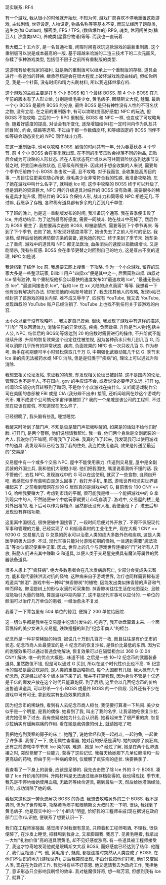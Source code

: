 现实联系: RF4

有一个游戏, 我从很小的时候就开始玩. 不知为何, 游戏厂商喜欢不停地重置这款游戏, 主线剧情, 世界设定, 人物设定, 物品名称等等基本不变, 而玩法经历了跑酷类, 逃生类(如 Outlast), 解密类, FPS / TPS, (数值爆炸的) RPG, 魂类, 休闲闯关类(糖豆人), 沙盘类(MC), 养成类(星露谷物语)等等. 而我也一直玩着.

我大概二十五六岁, 是一名普通社畜, 闲暇时间喜欢玩这款游戏的最新重制版. 这个重制版可以说是成本最高的一版. 基于超越米哈游的二渲三技术下的二次元画风, 杂糅了多种游戏类型, 包括但不限于之前所有重制版的类型.

这游戏有给老玩家的福利, 就是新的重制版可以继承上一个重制版的存档. 道具会进行一些适当的转换. 继承存档是会在很大程度上破坏游戏难度曲线的, 但如你所见, 我是一个社畜, 没有时间和精力去刷材料, 所以我选择继承存档.

这个游戏的主线主要是打 5 个小 BOSS 和 1 个最终 BOSS. 前 4 个小 BOSS 在几年前的版本有了人形立绘, 分别是绿毛美少女, 黄毛痞子, 眼睛斯文大叔, 魅魔. 最后一个小 BOSS 是最终 BOSS 的分身, 最终 BOSS 是只有神性没有人性的不可名状之物, 没有立绘. 在之前的重制版中, 有可以攻略(提高好感度) NPC 的玩法, 但 BOSS 不能攻略. 之后的一个 RPG 重制版, BOSS 和 NPC 一样, 也变成了可攻略角色. 随着好感度的提高, 对话会有所变化, 逐渐增加结伴(在一定时间内作为队友共同冒险), 约会, 结婚等选项. 不过由于那一作数值崩坏, 和等级固定的 BOSS 同伴不如等级会动态变化的 NPC 同伴战斗力高. 

在这一重制版中, 也可以攻略 BOSS. 剧情的时间共有一年, 分为春夏秋冬 4 个季节. 前 4 个小 BOSS 会在春季就出现. 在不同的季节击败会掉落不同的物品, 击败后会成为可攻略的人形状态. 若在人形状态死亡或以未可共同冒险状态到达季节交替之时, 将变回未击败状态, 且等级有所提升. 因此对于想全收集的人来说, 需要每个季节把前四个小 BOSS 各击败一遍, 且不攻略. 对于我而言, 全收集是高周目的事, 一周目往往更喜欢随心所欲. 绿毛美少女非常符合我的性癖, 我准备攻略她. 忘了她在游戏中叫什么名字了, 就叫她 Ice 吧. 这作中攻略的 BOSS 终于可以升级了, 但是消耗的资源巨大, NPC 用的升级道具对结伴的 BOSS 没有效果, 需要很多的稀有道具才能升级, 而结伴的 BOSS 会保持人形, 战斗力和同等级 NPC 相差无几. 不过嘛, 我继承了存档, 各种稀有道具都有多余的几百到几千单位.

下了班的晚上, 也是这一重制版发布的时间, 我准备玩个通宵. 我在春季便击败了 Ice, 并成功结伴. 为了达到最高好感度, 需要一同战斗. 她在战斗中死掉了, 然后作为 BOSS 重生了. 我想要再次击败 BOSS, 却被剧情杀, 需要等到下个季节再来. 等到了下个季节, 击败了她, 却发现好感度清零了, 她也失去了之前人形时的记忆. 我读档, 结伴后给她刷满防御词条的装备, 避免她的死亡. 终于来到了季节末. 她却染上了重病, 游戏中的道具和 NPC 都无法医治, 血条消失的速度以指数级增长. 又是剧情杀, 我有些反感. BOSS 会在季节更替之时回到自己的地方, 这是亘古不变的道理, NPC 如是说.

我读档到了结伴 Ice 前. 我想要去网上搜集一下攻略. 作为一个小众游戏, 留存的玩家大多是一些整活玩家, Bilibili 用户"四叔xx"便是其中之一, 后面简称四叔. 四叔对 Ice 情有独钟, 每个重制版他都会以最快的速度发布如"最速攻略 Ice", "最速无伤击杀 Ice", "最速间接击杀 Ice", "我和 Ice 在 xx 大陆的点点滴滴" 等等. 我想看一下他有没有解决的办法. 却发现他的b站账号被封了. 我去找其他人的攻略, 发现b站已经封禁了该游戏的相关内容. 难不成又辱华了. 四叔有 YouTube, 我又去 YouTube, 发现四叔的 YouTube 账户已经注销了. YouTube 上也找不到任何关于该游戏的内容.

太小众以至于没有攻略吗 ... 我决定自己摸索. 很快, 我发现了游戏中有这样的描述, "升阶" 可以回满体力, 消除任何的异常状态, 疾病, 负面效果. 升阶是当人物(包括主人公, NPC, 结伴后的 BOSS)等级达到 20 的倍数时需要进行的操作, 不升阶就不能继续升级. 升阶的恢复效果这个设定往往被忽视, 因为各种药水只有几到几百 G, 而可以消除几乎所有的异常状态, 疾病, 负面效果的 NPC 也一次只收几百 G. 作为参考, 新手在初期便可半小时轻松获取几千万 G, 中期强化武器动辄几千亿 G. 季节末 Ice 染的病无法被药水或 NPC 消除, 但是是归类于"疾病"的, 理论上可以通过升阶消除.

我想去相关论坛发帖, 求证我的猜想, 却发现相关论坛已被封禁. 这不是国内的论坛, 管理员也不是华人, 不在国内, gov 的手应该不会, 或者说没必要申这么远. 打开 tg, 听闻论坛部分内容转移到了暗网, 不是你个小众游戏在搞什么. 又听闻游戏制作公司在美国的总部被 FBI 或是 CIA (我分辨不出来) 接管, 还听闻暗网在炒这个游戏的代币. 难不成这个公司搞元宇宙诈骗被抓了? 我的一个亲戚是该公司的工程师, 不过现在应该在度假, 不知道现在怎么样了.

已经很晚了, 我头脑有些乱, 睡觉睡觉.

我醒来时听到了敲门声, 不知是否是敲门声把我吵醒的, 如果是的话就不给他们好脸. 打开门, 是两个警察, 他们说想请我帮忙. 我一看, 他们两个身后是全副武装的一片人. 我说你们干嘛啊, 吓得我飞了起来. 我真的飞了起来, 我发现我可以使用游戏中的道具. 我发现军队已经包围了我的住处, 我连忙使用道具, 效果是传送至最近的"交易屋". 

交易屋中有一个或多个交易 NPC, 屋中不能使用暴力. 传送到交易屋, 屋中是全副武装的外国士兵, 我和他们大眼瞪小眼. 他们把我围住, 嘴里说着我听不懂的话. 我不管他们, 去找 NPC, 发现游戏中的 G 可以在这使用, 就买了一些食物, 自顾自开吃. 我感觉似乎有些明白是怎么回事了. 我打开手机, 果然, 游戏世界和现实世界链接起来了. 之前看到暗网在炒的 G 居然真的是游戏中的 G, 目前售价 100 CNY == 1 G, 哈哈我要赚大了. 考虑到市场的平衡, 很可能我是唯一一个能把游戏中的 G 拿到现实中的人, 不然随便来个中度玩家就要让市场崩溃了. 游戏中, 交易屋的楼上是对外出租的, 租下后可以作为存档点. 居然都还没有人租, 我便全租下了. 进去后却发现没有存档功能.

这里离中国很近, 很快便被中国接管了, 一段时间后便对外开放了. 不得不佩服现代军事和管理的力量, 已经实现了 G 和低级素材的工业化生产, 现在大概 1 CNY == 9200 G. 交易屋几百 G 兑换的药水可以治愈人类的绝大多数外伤和疾病, 这是人类医学的极大进步. 不过, 现代军事只能对付游戏初期的怪物, 一旦遇到需要"魔法攻击"等类似情况便束手无策. 因此, 世界上的几个与游戏世界连接的"门"对所有人开放, 鼓励人们进去其中赚取 G 和道具, 以便人类于交易屋兑换具有魔法等属性的武器装备道具.

很多人患上了"疯狂病". 绝大多数患者会在几次发病后死亡, 少部分会变成失去智力, 能和现代钢铁洪流对抗的怪物. 这种病来自于游戏世界, 治疗也同样需要稀有游戏道具"鲸泪". 游戏中有一种叫"抹香鲸树"的植物, 因能发出类似抹香鲸的声音和气味而得名, 鲸泪是树上的形似水滴的可采集物. 抹香鲸树往往生活在地图深处, 且鲸泪能吸引大量的怪物, 算是游戏中期内容了, 这不是现代军事可以应付的. 一单位的鲸泪可以治疗几万单位的患者, 一经治愈永不复发.

我看了一下背包里有 504 单位的鲸泪, 便捐了 200 单位给医院.

这一切似乎都是我坐在交易屋中吃饭时发生的. 吃完了, 我开始盘算着未来. 一个面容憔悴的美少女进入交易屋, 跌跌撞撞的趴到"纪念币商人"的柜台.

纪念币是一种非常稀缺的物资, 据说几十万到几百万一枚, 而且往往是有价无市的状态. 纪念币商人处最便宜的是 4 纪念币的恢复沙拉, 是性价比最低的东西. 因为它的饱腹效果可以通过普通食物解决, 恢复效果可以在隔壁柜台以 368 G (0.04 CNY) 解决. 唯一的优点大概是...味道不错. 之后是一些 10~12 纪念币的武器装备道具, 虽然数值不错, 但是可以通过 G 买到, 所以在这个时代性价比也不高. 15 纪念币的魔杖是最受欢迎的, 是人类的重要战略物资, 每个大国都有几根. 我大概有几千纪念币, 这是经过好多个版本赚下来了的. 我并不打算套现, 因为身价不管是十亿还是千亿的爆发户放在这个时代只能算炮灰. 到了后期, 这里会以几百纪念币的价格出售逃课道具, 可以秒杀一个小 BOSS 或最终 BOSS 的一个阶段. 另外还有不少在游戏中可有可无, 拿到现实有出色效果的道具.

因为纪念币的稀缺性, 看到有人去纪念币商人柜台, 我便要打算凑一下热闹. 美少女似乎是一个明星, 是我的偶像. 她看到了我, 叫出了我的名字, 让我请她吃恢复沙拉. 说完她便晕了过去. 我有些疑惑她为什么会认识我. 她看起来生了很严重的病, 恢复沙拉确实有缓解病痛的作用. 看在她是我偶像的份上, 就请她吃了吧.

我把她抱到我租的房子的床上. 她醒了, 说她曾经和我一起战斗, 一起钓鱼, 一起做了许多事. 我愣了一下, 使用属性查看器, 她对我的好感是满的. 她的病除了疯狂病, 还有之前游戏中季节末 Ice 染的病. 难道...她是 Ice? 经过了解, 她是在两个世界连接之时, 突然觉醒了一些能力, 获得了这些记忆. 我每天给她服下几单位鲸泪和一些更高级的药物, 但由于另一种病的牵制, 仅缓解了疯狂病的症状. 快要换季了.

我查看了一下身上的装备, 应该是足够的. 我先去击败了除 Ice 外的 3 个 BOSS, 凑够了 Ice 升阶用的材料. 升阶材料是无法通过继承存档获得的, 我也得现找. 季节末, 我先是不停地给她使用血瓶, 无敌药等续命道具, 拖到最后一天, 然后给她灌满经验, 升阶, 成功消除了她的病.

看起来这也是一劳永逸解决 BOSS 的办法. 我想去攻略另外的三个 BOSS. 我不是男同, 但为了世界和平, 攻略黄毛痞子和眼睛斯文大叔时忍一下吧. 很快, 我找到了黄毛痞子, 他是现实中的一个"小鲜肉"明星, 恰好我的工程师亲戚(现在据说在政府部门工作)认识他, 便联系了想要认识一下.

我们在工程师家碰面. 感觉痞子对我很有意见, 只顾着和工程师喝酒, 不理我, 很快便醉了, 在沙发上睡觉, 把鞋甩到我身上, 又拿脚踢我. 我忍了. 见黄毛睡着, 我拿出一大堆"礼物价值"高的道具喂黄毛, 却不见好感度涨高. 有一些道具被工程师接受了, 我这才惊奇地发现他就是眼睛斯文大叔 BOSS, 而好感度已经达到了结伴. 他醒了, 我们互相通了气. 他, 黄毛痞子, 魅魔, 都是连接时突然从人类变成了 BOSS, 在他们不认识的地方(游戏世界), 之后我突然出现, 不由分说把他们打死, 他们又变回人类, 现在在为政府工作. 我觉得有些不好意思. 他又邀请我去为政府工作, 我拒绝了, 意识形态只会影响我刷怪的效率. 我对魅魔很好奇, 想一睹芳容, 但想到我有 Ice 了, 就算了.
